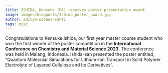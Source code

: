 ```yaml
---
title: ISHIDA, Kensuke (M1) receives poster presentation award 
image: images/blogposts/Ishida_poster_award.jpg
author: aditya-wibawa-sakti
tags: misc
---
```


Congratulations to Kensuke Ishida, our first year master course student who won the first winner of the poster competition in the <strong>International Conference on Chemistry and Material Science 2023</strong>. The conference was held in Malang, Indonesia. Ishida-san presented the poster entitled, “Quantum Molecular Simulations for Lithium-Ion Transport in Solid Polymer Electrolyte of Layered Cellulose and Its Derivatives”.
